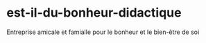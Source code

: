 # est-il-du-bonheur-didactique
Entreprise amicale et famialle pour le bonheur et le bien-être de soi
